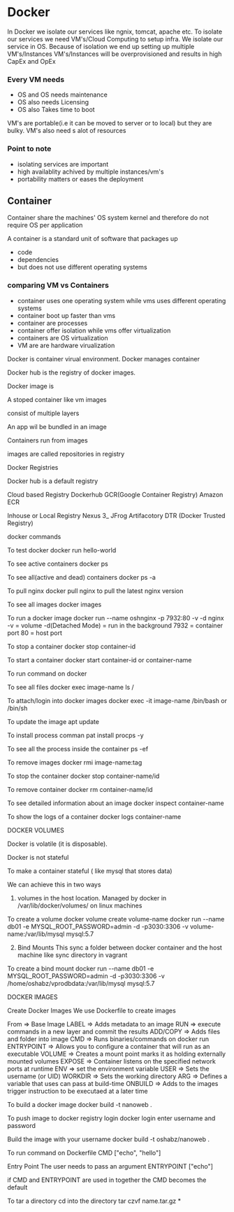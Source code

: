# Docker

In Docker we isolate our services like ngnix, tomcat, apache etc. To isolate our services we need VM's/Cloud Computing to setup infra. We isolate our service in OS. Because of isolation we end up setting up multiple VM's/Instances VM's/Instances will be overprovisioned and results in high CapEx and OpEx

### Every VM needs

* OS and OS needs maintenance
* OS also needs Licensing
* OS also Takes time to boot

VM's are portable(i.e it can be moved to server or to local) but they are bulky. VM's also need s alot of resources

### Point to note

* isolating services are important
* high availablity achived by multiple instances/vm's
* portability matters or eases the deployment

## Container
Container share the machines' OS system kernel and therefore do not require OS per application

A container is a standard unit of software that packages up 
* code
* dependencies
* but does not use different operating systems

### comparing VM vs Containers

* container uses one operating system while vms uses different operating systems
* container boot up faster than vms
* container are processes
* container offer isolation while vms offer virtualization
* containers are OS virtualization
* VM are are hardware virualization

Docker is container virual environment. Docker manages container

Docker hub is the registry of docker images.

Docker image is

A stoped container like vm images

consist of multiple layers

An app  wil be bundled in an image

Containers run from images

images are called repositories in registry

Docker Registries

Docker hub is a default registry

Cloud based Registry
Dockerhub
GCR(Google Container Registry)
Amazon ECR

Inhouse or Local Registry
Nexus 3_
JFrog Artifacotory
DTR (Docker Trusted Registry)


docker commands

To test docker
docker run hello-world

To see active containers
docker ps

To see all(active and dead) containers
docker ps -a

To pull nginx
docker pull nginx
to pull the latest nginx version

To see all images
docker images

To run a docker image
docker run --name oshnginx -p 7932:80 -v -d nginx
-v = volume
-d(Detached Mode) = run in the background
7932 = container port
80 = host port

To stop a container
docker stop container-id

To start a container
docker start container-id or container-name

To run command on docker

To see all files
docker exec image-name ls /

To attach/login into docker images
docker exec -it image-name /bin/bash or /bin/sh

To update the image
apt update

To install process comman
pat install procps -y

To see all the process inside the container
ps -ef

To remove images
docker rmi image-name:tag

To stop the container
docker stop container-name/id


To remove container
docker rm container-name/id

To see detailed information about an image
docker inspect container-name

To show the logs of a container
docker logs container-name

DOCKER VOLUMES

Docker is volatile (it is disposable).

Docker is not stateful

To make a container stateful ( like mysql that stores data) 

We can achieve this in two ways

1. volumes in the host location. Managed by docker in /var/lib/docker/volumes/ on linux machines

To create a volume
docker volume create volume-name
docker run --name db01 -e MYSQL_ROOT_PASSWORD=admin -d -p3030:3306 -v volume-name:/var/lib/mysql mysql:5.7


2. Bind Mounts
   This sync a folder between docker container and the host machine like sync directory in vagrant

To create a bind mount
docker run --name db01 -e MYSQL_ROOT_PASSWORD=admin -d -p3030:3306 -v /home/oshabz/vprodbdata:/var/lib/mysql mysql:5.7

DOCKER IMAGES

Create Docker Images
We use Dockerfile to create images

From => Base Image
LABEL => Adds metadata to an image
RUN => execute commands in a new layer and commit the results
ADD/COPY => Adds files and folder into image
CMD => Runs binaries/commands on docker run
ENTRYPOINT => Allows you to configure a container that will run as an executable
VOLUME => Creates a mount point marks it as holding externally mounted volumes
EXPOSE => Container listens on the specified network ports at runtime
ENV => set the environment variable
USER => Sets the username (or UID)
WORKDIR => Sets the working directory
ARG => Defines a variable that uses can pass at build-time
ONBUILD => Adds to the images trigger instruction to be executaed at a later time

To build a docker image
docker build -t nanoweb .

To push image to docker registry
login
docker login
enter username and password

Build the image with your username
docker build -t oshabz/nanoweb .

To run command on Dockerfile
CMD ["echo", "hello"]

Entry Point
The user needs to pass an argument
ENTRYPOINT ["echo"]

if CMD and ENTRYPOINT are used in together the CMD becomes the default

To tar a directory
cd into the directory
tar czvf name.tar.gz *





